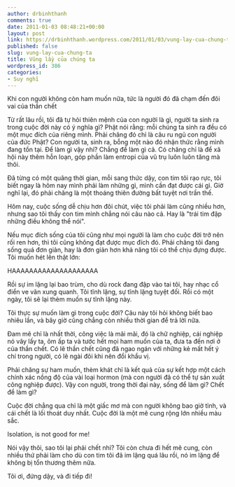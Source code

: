 ```yaml
---
author: drbinhthanh
comments: true
date: 2011-01-03 08:48:21+00:00
layout: post
link: https://drbinhthanh.wordpress.com/2011/01/03/vung-lay-cua-chung-ta/
published: false
slug: vung-lay-cua-chung-ta
title: Vũng lầy của chúng ta
wordpress_id: 386
categories:
- Suy nghĩ
---
```


Khi con người không còn ham muốn nữa, tức là người đó đã chạm đến đôi vai của thần chết




Từ rất lâu rồi, tôi đã tự hỏi thiên mệnh của con người là gì, người ta sinh ra trong cuộc đời này có ý nghĩa gì? Phật nói rằng: mỗi chúng ta sinh ra đều có một mục đích của riêng mình. Phải chăng đó chỉ là câu ru ngủ con người của đức Phật?
Con người ta, sinh ra, bỗng một nào đó nhận thức rằng mình đang tồn tại. Để làm gì vậy nhỉ? Chẳng để làm gì cả. Có chăng chỉ là để xã hội này thêm hỗn loạn, góp phần làm entropi của vũ trụ luôn luôn tăng mà thôi.




Đã từng có một quãng thời gian, mỗi sang thức dậy, con tim tôi rạo rực, tôi biết ngay là hôm nay mình phải làm những gì, mình cần đạt được cái gì. Giờ nghĩ lại, đó phải chăng là một thoáng thiên đường bất tuyệt nơi trần thế.




Hôm nay, cuộc sống dễ chịu hơn đôi chút, việc tôi phải làm cũng nhiều hơn, nhưng sao tôi thấy con tim mình chẳng nói câu nào cả. Hay là "trái tim đập những điều không thể nói".




Nếu mục đích sống của tôi cũng như mọi người là làm cho cuộc đời trở nên rối ren hơn, thì tôi cũng không đạt được mục đích đó. Phải chăng tôi đang sống quá đơn giản, hay là đơn giản hơn khả năng tôi có thể chịu đựng được. Tôi muốn hét lên thật lớn:




HAAAAAAAAAAAAAAAAAAAA




Rồi sự im lặng lại bao trùm, cho dù rock đang đập vào tai tôi, hay nhạc cổ điển ve vãn xung quanh. Tôi tĩnh lặng, sự tĩnh lặng tuyệt đối. Rồi có một ngày, tôi sẽ lại thèm muốn sự tĩnh lặng này.




Tôi thực sự muốn làm gì trong cuộc đời? Câu này tôi hỏi không biết bao nhiêu lần, và bây giờ cũng chẳng còn nhiều thời gian để trả lời nữa.




Đam mê chỉ là nhất thời, công việc là mãi mãi, đó là chữ nghiệp, cái nghiệp nó vây lấy ta, ôm ấp ta và tước hết mọi ham muốn của ta, đưa ta đến nơi ở của thần chết. Có lẽ thần chết cũng đã ngao ngán với những kẻ mất hết ý chí trong người, có lẽ ngài đôi khi nên đổi khẩu vị.




Phải chăng sự ham muốn, thèm khát chỉ là kết quả của sự kết hợp một cách chính xác nồng độ của vài loại hormon (mà con người đã có thể tự sản xuất công nghiệp được). Vậy con người, trong thời đại này, sống để làm gì? Chết để làm gì?




Cuộc đời chẳng qua chỉ là một giấc mơ mà con người không bao giờ tỉnh, và cái chết là lối thoát duy nhất. Cuộc đời là một mê cung rộng lớn nhiều màu sắc.




Isolation, is not good for me!




Nói vậy thôi, sao tôi lại phải chết nhỉ? Tôi còn chưa đi hết mê cung, còn nhiều thứ phải làm cho dù con tim tôi đã im lặng quá lâu rồi, nó im lặng để không bị tổn thương thêm nữa.




Tôi ơi, đứng dậy, và đi tiếp đi!
